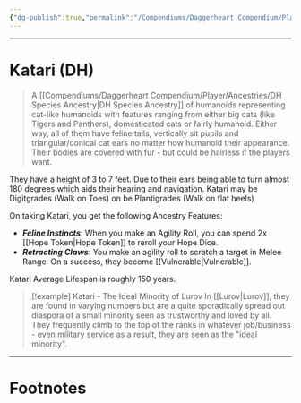 ```yaml
---
{"dg-publish":true,"permalink":"/Compendiums/Daggerheart Compendium/Player/Ancestries/Katari (DH)/","tags":["TTRPG"]}
---
```



---
# Katari (DH)
> A [[Compendiums/Daggerheart Compendium/Player/Ancestries/DH Species Ancestry\|DH Species Ancestry]] of humanoids representing cat-like humanoids with features ranging from either big cats (like Tigers and Panthers), domesticated cats or fairly humanoid. Either way, all of them have feline tails, vertically sit pupils and triangular/conical cat ears no matter how humanoid their appearance. Their bodies are covered with fur - but could be hairless if the players want. 

They have a height of 3 to 7 feet. Due to their ears being able to turn almost 180 degrees which aids their hearing and navigation.
Katari may be Digitgrades (Walk on Toes) on be Plantigrades (Walk on flat heels)
 
On taking Katari, you get the following Ancestry Features:
- ***Feline Instincts***: When you make an Agility Roll, you can spend 2x [[Hope Token\|Hope Token]] to reroll your Hope Dice.
- ***Retracting Claws***: You make an agility roll to scratch a target in Melee Range. On a success, they become [[Vulnerable\|Vulnerable]].

Katari Average Lifespan is roughly 150 years.

> [!example] Katari - The Ideal Minority of Lurov
> In [[Lurov\|Lurov]], they are found in varying numbers but are a quite sporadically spread out diaspora of a small minority seen as trustworthy and loved by all. They frequently climb to the top of the ranks in whatever job/business - even military service as a result, they are seen as the "ideal minority".

---
# Footnotes